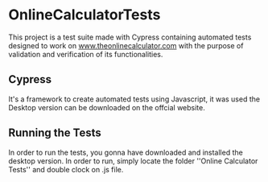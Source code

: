 # OnlineCalculatorTests

This project is a test suite made with Cypress containing automated tests designed to work on www.theonlinecalculator.com with the purpose of validation and verification of its functionalities.



## Cypress

It's a framework to create automated tests using Javascript, it was used the Desktop version can be downloaded on the offcial website. 



## Running the Tests
In order to run the tests, you gonna have downloaded and installed the desktop version. In order to run, simply locate the folder ''Online Calculator Tests'' and double clock on .js file.
